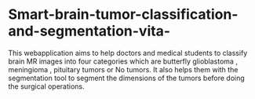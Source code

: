 # Smart-brain-tumor-classification-and-segmentation-vita-
This webapplication aims to help doctors and medical students to classify brain MR images into four categories which are butterfly glioblastoma , meningioma , pituitary tumors or No tumors. It also helps them with the segmentation tool to segment the dimensions of the tumors before doing the surgical operations.
